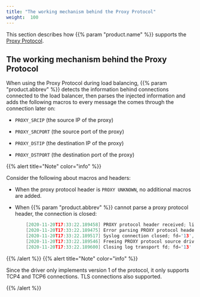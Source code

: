 ```yaml
---
title: "The working mechanism behind the Proxy Protocol"
weight:  100
---
```

<!-- DISCLAIMER: This file is based on the syslog-ng Open Source Edition documentation https://github.com/balabit/syslog-ng-ose-guides/commit/2f4a52ee61d1ea9ad27cb4f3168b95408fddfdf2 and is used under the terms of The syslog-ng Open Source Edition Documentation License. The file has been modified by Axoflow. -->

This section describes how {{% param "product.name" %}} supports the [Proxy Protocol](https://www.haproxy.com/blog/haproxy/proxy-protocol/).


## The working mechanism behind the Proxy Protocol

When using the Proxy Protocol during load balancing, {{% param "product.abbrev" %}} detects the information behind connections connected to the load balancer, then parses the injected information and adds the following macros to every message the comes through the connection later on:

<span id="proxy-prot-adds-macros"></span>

  - `PROXY_SRCIP` (the source IP of the proxy)

  - `PROXY_SRCPORT` (the source port of the proxy)

  - `PROXY_DSTIP` (the destination IP of the proxy)

  - `PROXY_DSTPORT` (the destination port of the proxy)

{{% alert title="Note" color="info" %}}

Consider the following about macros and headers:

  - When the proxy protocol header is `PROXY UNKNOWN`, no additional macros are added.

  - When {{% param "product.abbrev" %}} cannot parse a proxy protocol header, the connection is closed:
    
    ```c
        [2020-11-20T17:33:22.189458] PROXY protocol header received; line='PROXYdsfj'
        [2020-11-20T17:33:22.189475] Error parsing PROXY protocol header;
        [2020-11-20T17:33:22.189517] Syslog connection closed; fd='13', client='AF_INET(127.0.0.1:51665)', local='AF_INET(0.0.0.0:6666)'
        [2020-11-20T17:33:22.189546] Freeing PROXY protocol source driver; driver='0x7fffcba5bcf0'
        [2020-11-20T17:33:22.189600] Closing log transport fd; fd='13'
    
    ```

{{% /alert %}} {{% alert title="Note" color="info" %}}

Since the driver only implements version 1 of the protocol, it only supports TCP4 and TCP6 connections. TLS connections also supported.

{{% /alert %}}

